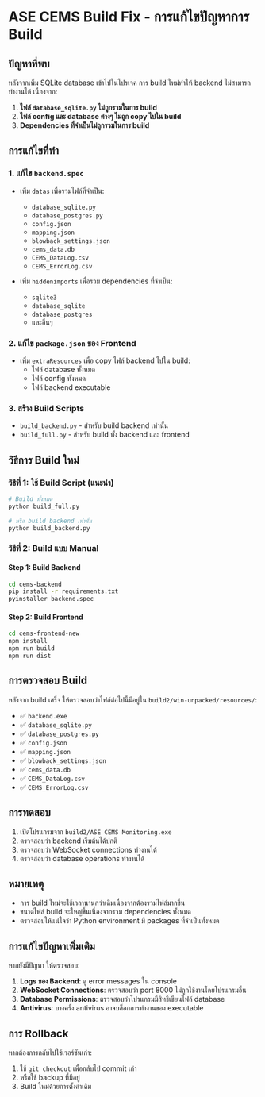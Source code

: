 # ASE CEMS Build Fix - การแก้ไขปัญหาการ Build

## ปัญหาที่พบ
หลังจากเพิ่ม SQLite database เข้าไปในโปรเจค การ build ใหม่ทำให้ backend ไม่สามารถทำงานได้ เนื่องจาก:

1. **ไฟล์ `database_sqlite.py` ไม่ถูกรวมในการ build**
2. **ไฟล์ config และ database ต่างๆ ไม่ถูก copy ไปใน build**
3. **Dependencies ที่จำเป็นไม่ถูกรวมในการ build**

## การแก้ไขที่ทำ

### 1. แก้ไข `backend.spec`
- เพิ่ม `datas` เพื่อรวมไฟล์ที่จำเป็น:
  - `database_sqlite.py`
  - `database_postgres.py`
  - `config.json`
  - `mapping.json`
  - `blowback_settings.json`
  - `cems_data.db`
  - `CEMS_DataLog.csv`
  - `CEMS_ErrorLog.csv`

- เพิ่ม `hiddenimports` เพื่อรวม dependencies ที่จำเป็น:
  - `sqlite3`
  - `database_sqlite`
  - `database_postgres`
  - และอื่นๆ

### 2. แก้ไข `package.json` ของ Frontend
- เพิ่ม `extraResources` เพื่อ copy ไฟล์ backend ไปใน build:
  - ไฟล์ database ทั้งหมด
  - ไฟล์ config ทั้งหมด
  - ไฟล์ backend executable

### 3. สร้าง Build Scripts
- `build_backend.py` - สำหรับ build backend เท่านั้น
- `build_full.py` - สำหรับ build ทั้ง backend และ frontend

## วิธีการ Build ใหม่

### วิธีที่ 1: ใช้ Build Script (แนะนำ)
```bash
# Build ทั้งหมด
python build_full.py

# หรือ build backend เท่านั้น
python build_backend.py
```

### วิธีที่ 2: Build แบบ Manual

#### Step 1: Build Backend
```bash
cd cems-backend
pip install -r requirements.txt
pyinstaller backend.spec
```

#### Step 2: Build Frontend
```bash
cd cems-frontend-new
npm install
npm run build
npm run dist
```

## การตรวจสอบ Build

หลังจาก build เสร็จ ให้ตรวจสอบว่าไฟล์ต่อไปนี้มีอยู่ใน `build2/win-unpacked/resources/`:

- ✅ `backend.exe`
- ✅ `database_sqlite.py`
- ✅ `database_postgres.py`
- ✅ `config.json`
- ✅ `mapping.json`
- ✅ `blowback_settings.json`
- ✅ `cems_data.db`
- ✅ `CEMS_DataLog.csv`
- ✅ `CEMS_ErrorLog.csv`

## การทดสอบ

1. เปิดโปรแกรมจาก `build2/ASE CEMS Monitoring.exe`
2. ตรวจสอบว่า backend เริ่มต้นได้ปกติ
3. ตรวจสอบว่า WebSocket connections ทำงานได้
4. ตรวจสอบว่า database operations ทำงานได้

## หมายเหตุ

- การ build ใหม่จะใช้เวลานานกว่าเดิมเนื่องจากต้องรวมไฟล์มากขึ้น
- ขนาดไฟล์ build จะใหญ่ขึ้นเนื่องจากรวม dependencies ทั้งหมด
- ตรวจสอบให้แน่ใจว่า Python environment มี packages ที่จำเป็นทั้งหมด

## การแก้ไขปัญหาเพิ่มเติม

หากยังมีปัญหา ให้ตรวจสอบ:

1. **Logs ของ Backend**: ดู error messages ใน console
2. **WebSocket Connections**: ตรวจสอบว่า port 8000 ไม่ถูกใช้งานโดยโปรแกรมอื่น
3. **Database Permissions**: ตรวจสอบว่าโปรแกรมมีสิทธิ์เขียนไฟล์ database
4. **Antivirus**: บางครั้ง antivirus อาจบล็อกการทำงานของ executable

## การ Rollback

หากต้องการกลับไปใช้เวอร์ชันเก่า:
1. ใช้ `git checkout` เพื่อกลับไป commit เก่า
2. หรือใช้ backup ที่มีอยู่
3. Build ใหม่ด้วยการตั้งค่าเดิม

























